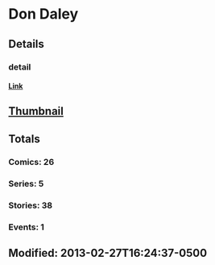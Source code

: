 # Don  Daley 
## Details
### detail
#### [Link](http://marvel.com/comics/creators/1881/don_daley?utm_campaign=apiRef&utm_source=225578a89fc76f3d20fbffda5d17a88d)
## [Thumbnail](http://i.annihil.us/u/prod/marvel/i/mg/5/f0/4bc4700a786b2.jpg)
## Totals
### Comics: 26
### Series: 5
### Stories: 38
### Events: 1
## Modified: 2013-02-27T16:24:37-0500